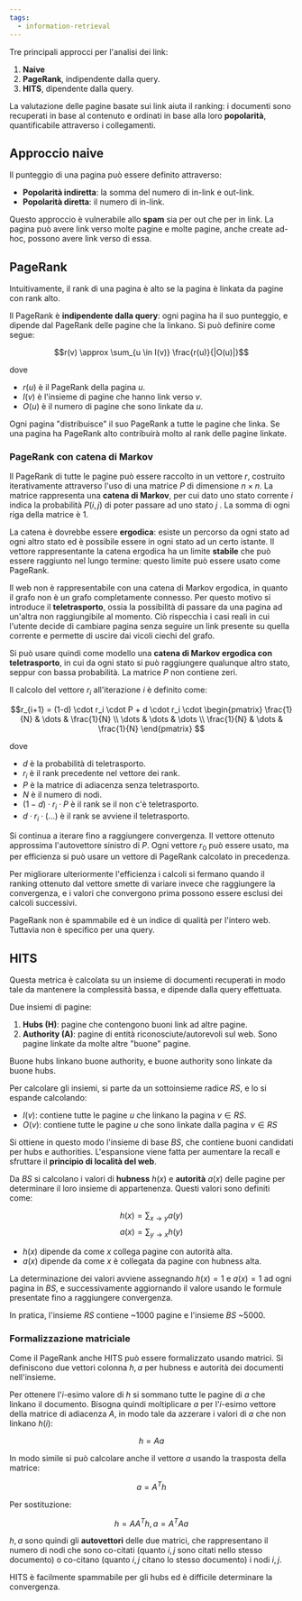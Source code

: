```yaml
---
tags: 
  - information-retrieval
---
```


Tre principali approcci per l'analisi dei link:
1. **Naive**
2. **PageRank**, indipendente dalla query.
3. **HITS**, dipendente dalla query.

La valutazione delle pagine basate sui link aiuta il ranking: i documenti sono recuperati in base al contenuto e ordinati in base alla loro **popolarità**, quantificabile attraverso i collegamenti.

## Approccio naive
Il punteggio di una pagina può essere definito attraverso:
- **Popolarità indiretta**: la somma del numero di in-link e out-link.
- **Popolarità diretta**: il numero di in-link.

Questo approccio è vulnerabile allo **spam** sia per out che per in link. La pagina può avere link verso molte pagine e molte pagine, anche create ad-hoc, possono avere link verso di essa.

## PageRank

Intuitivamente, il rank di una pagina è alto se la pagina è linkata da pagine con rank alto. 

Il PageRank è **indipendente dalla query**: ogni pagina ha il suo punteggio, e dipende dal PageRank delle pagine che la linkano. 
Si può definire come segue:

$$r(v) \approx \sum_{u \in I(v)} \frac{r(u)}{|O(u)|}$$

dove
- $r(u)$ è il PageRank della pagina $u$.
- $I(v)$ è l'insieme di pagine che hanno link verso $v$.
- $O(u)$ è il numero di pagine che sono linkate da $u$.

Ogni pagina "distribuisce" il suo PageRank a tutte le pagine che linka. Se una pagina ha PageRank alto contribuirà molto al rank delle pagine linkate.

### PageRank con catena di Markov
Il PageRank di tutte le pagine può essere raccolto in un vettore $r$, costruito iterativamente attraverso l'uso di una matrice $P$ di dimensione $n \times n$. 
La matrice rappresenta una **catena di Markov**, per cui dato uno stato corrente $i$ indica la probabilità $P(i,j)$ di poter passare ad uno stato  $j$ . La somma di ogni riga della matrice è $1$.

La catena è dovrebbe essere **ergodica**: esiste un percorso da ogni stato ad ogni altro stato ed è possibile essere in ogni stato ad un certo istante. Il vettore rappresentante la catena ergodica ha un limite **stabile** che può essere raggiunto nel lungo termine: questo limite può essere usato come PageRank.

Il web non è rappresentabile con una catena di Markov ergodica, in quanto il grafo non è un grafo completamente connesso. 
Per questo motivo si introduce il **teletrasporto**, ossia la possibilità di passare da una pagina ad un'altra non raggiungibile al momento. Ciò rispecchia i casi reali in cui l'utente decide di cambiare pagina senza seguire un link presente su quella corrente e permette di uscire dai vicoli ciechi del grafo.

Si può usare quindi come modello una **catena di Markov ergodica con teletrasporto**, in cui da ogni stato si può raggiungere qualunque altro stato, seppur con bassa probabilità. La matrice $P$ non contiene zeri.

Il calcolo del vettore $r_i$ all'iterazione $i$ è definito come:

$$r_{i+1} = (1-d) \cdot r_i \cdot P + d \cdot r_i \cdot 
\begin{pmatrix}
\frac{1}{N} & \dots & \frac{1}{N} \\
\dots & \dots & \dots \\
\frac{1}{N} & \dots & \frac{1}{N}
\end{pmatrix}
$$

dove
- $d$ è la probabilità di teletrasporto.
- $r_i$ è il rank precedente nel vettore dei rank.
- $P$ è la matrice di adiacenza senza teletrasporto.
- $N$ è il numero di nodi.
- $(1-d) \cdot r_i \cdot P$ è il rank se il non c'è teletrasporto.
- $d \cdot r_i \cdot (\dots)$ è il rank se avviene il teletrasporto.

Si continua a iterare fino a raggiungere convergenza. Il vettore ottenuto approssima l'autovettore sinistro di $P$. Ogni vettore $r_0$ può essere usato, ma per efficienza si può usare un vettore di PageRank calcolato in precedenza.

Per migliorare ulteriormente l'efficienza i calcoli si fermano quando il ranking ottenuto dal vettore smette di variare invece che raggiungere la convergenza, e i valori che convergono prima possono essere esclusi dei calcoli successivi.

PageRank non è spammabile ed è un indice di qualità per l'intero web. Tuttavia non è specifico per una query.

## HITS

Questa metrica è calcolata su un insieme di documenti recuperati in modo tale da mantenere la complessità bassa, e dipende dalla query effettuata.

Due insiemi di pagine:
1. **Hubs (H)**: pagine che contengono buoni link ad altre pagine.
2. **Authority (A)**: pagine di entità riconosciute/autorevoli sul web. Sono pagine linkate da molte altre "buone" pagine.

Buone hubs linkano buone authority, e buone authority sono linkate da buone hubs.

Per calcolare gli insiemi, si parte da un sottoinsieme radice $RS$, e lo si espande calcolando:
- $I(v)$: contiene tutte le pagine $u$ che linkano la pagina $v \in RS$.
- $O(v)$: contiene tutte le pagine $u$ che sono linkate dalla pagina $v \in RS$

Si ottiene in questo modo l'insieme di base $BS$, che contiene buoni candidati per hubs e authorities. L'espansione viene fatta per aumentare la recall e sfruttare il **principio di località del web**.

Da $BS$ si calcolano i valori di **hubness** $h(x)$ e **autorità** $a(x)$ delle pagine per determinare il loro insieme di appartenenza. Questi valori sono definiti come:

$$h(x) = \sum_{x \rightarrow y} a(y)$$
$$a(x) = \sum_{y \rightarrow x} h(y)$$

- $h(x)$ dipende da come $x$ collega pagine con autorità alta.
- $a(x)$ dipende da come $x$ è collegata da pagine con hubness alta.

La determinazione dei valori avviene assegnando $h(x) = 1$ e $a(x) = 1$ ad ogni pagina in $BS$, e successivamente aggiornando il valore usando le formule presentate fino a raggiungere convergenza.

In pratica, l'insieme $RS$ contiene ~1000 pagine e l'insieme $BS$ ~5000.

### Formalizzazione matriciale
Come il PageRank anche HITS può essere formalizzato usando matrici.
Si definiscono due vettori colonna $h, a$ per hubness e autorità dei documenti nell'insieme.

Per ottenere l'$i$-esimo valore di $h$ si sommano tutte le pagine di $a$ che linkano il documento. Bisogna quindi moltiplicare $a$ per l'$i$-esimo vettore della matrice di adiacenza $A$, in modo tale da azzerare i valori di $a$ che non linkano $h(i)$:

$$h = Aa$$

In modo simile si può calcolare anche il vettore $a$ usando la trasposta della matrice:

$$a = A^Th$$

Per sostituzione:

$$h = AA^Th, a = A^TAa$$

$h,a$ sono quindi gli **autovettori** delle due matrici, che rappresentano il numero di nodi che sono co-citati (quanto $i,j$ sono citati nello stesso documento) o co-citano (quanto $i,j$ citano lo stesso documento) i nodi $i,j$.

HITS è facilmente spammabile per gli hubs ed è difficile determinare la convergenza.